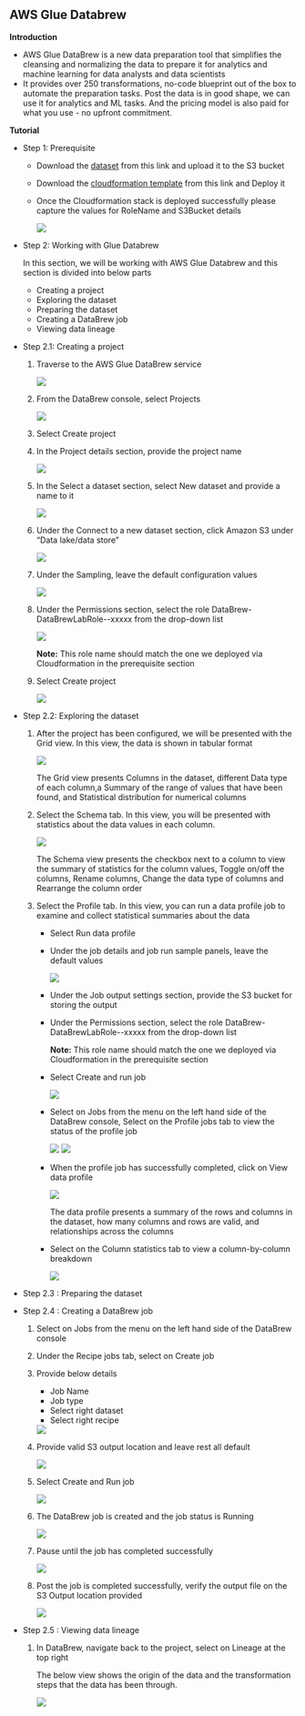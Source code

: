 ## AWS Glue Databrew

**Introduction**

- AWS Glue DataBrew is a new data preparation tool that simplifies the cleansing and normalizing the data to prepare it for analytics and machine learning for data analysts and data scientists
- It provides over 250 transformations, no-code blueprint out of the box to automate the preparation tasks. Post the data is in good shape, we can use it for analytics and ML tasks. And the pricing model is also paid for what you use - no upfront commitment.

**Tutorial**

- Step 1: Prerequisite  

  -  Download the <a href="https://github.com/sanchitdilipjain/aws-glue-databrew/blob/main/dataset.csv">dataset</a> from this link and upload it to the S3 bucket
  
  -  Download the <a href="https://github.com/sanchitdilipjain/aws-glue-databrew/blob/main/cloudformation.json">cloudformation template</a> from this link and Deploy it
  
  -  Once the Cloudformation stack is deployed successfully please capture the values for RoleName and S3Bucket details
      
      <img src="images/image1.png" class="inline"/> 

- Step 2: Working with Glue Databrew
  
  In this section, we will be working with AWS Glue Databrew and this section is divided into below parts
    - Creating a project
    - Exploring the dataset
    - Preparing the dataset
    - Creating a DataBrew job
    - Viewing data lineage

- Step 2.1: Creating a project

    1. Traverse to the AWS Glue DataBrew service

       <img src="images/image2.png" class="inline"/> 

    2. From the DataBrew console, select Projects

       <img src="images/image3.png" class="inline"/> 

    3. Select Create project

    4. In the Project details section, provide the project name 

       <img src="images/image4.png" class="inline"/> 

    5. In the Select a dataset section, select New dataset and provide a name to it

       <img src="images/image5.png" class="inline"/> 

    6. Under the Connect to a new dataset section, click Amazon S3 under “Data lake/data store”

       <img src="images/image6.png" class="inline"/> 

    7. Under the Sampling, leave the default configuration values

       <img src="images/image7.png" class="inline"/> 

    8. Under the Permissions section, select the role DataBrew-DataBrewLabRole--xxxxx from the drop-down list 

       <img src="images/image8.png" class="inline"/> 

       **Note:** This role name should match the one we deployed via Cloudformation in the prerequisite section

    9. Select Create project

       <img src="images/image9.png" class="inline"/> 

- Step 2.2: Exploring the dataset 
    
    1. After the project has been configured, we will be presented with the Grid view. In this view, the data is shown in tabular format

       <img src="images/image10.png" class="inline"/> 
       
       The Grid view presents Columns in the dataset, different Data type of each column,a Summary of the range of values that have been found, and Statistical distribution for numerical columns

    2. Select the Schema tab. In this view, you will be presented with statistics about the data values in each column.

       <img src="images/image11.png" class="inline"/> 
       
       The Schema view presents the checkbox next to a column to view the summary of statistics for the column values, Toggle on/off the columns, Rename columns, Change the data type of columns and Rearrange the column order
       
    3. Select the Profile tab. In this view, you can run a data profile job to examine and collect statistical summaries about the data
    
        - Select Run data profile 
        
        - Under the job details and job run sample panels, leave the default values 
         
            <img src="images/image12.png" class="inline"/> 
        
        - Under the Job output settings section, provide the S3 bucket for storing the output 
        
        - Under the Permissions section, select the role DataBrew-DataBrewLabRole--xxxxx from the drop-down list 

             **Note:** This role name should match the one we deployed via Cloudformation in the prerequisite section
        
        - Select Create and run job
        
            <img src="images/image13.png" class="inline"/>    
        
        - Select on Jobs from the menu on the left hand side of the DataBrew console, Select on the Profile jobs tab to view the status of the profile job
            
            <img src="images/image14.png" class="inline"/>    
            
            <img src="images/image15.png" class="inline"/>    
        
        - When the profile job has successfully completed, click on View data profile

            <img src="images/image16.png" class="inline"/>    
            
            The data profile presents a summary of the rows and columns in the dataset, how many columns and rows are valid, and relationships across the columns
        
        - Select on the Column statistics tab to view a column-by-column breakdown
        
            <img src="images/image17.png" class="inline"/>    

- Step 2.3 : Preparing the dataset

- Step 2.4 : Creating a DataBrew job
  
    1. Select on Jobs from the menu on the left hand side of the DataBrew console

    2. Under the Recipe jobs tab, select on Create job
    
    3. Provide below details
    
        - Job Name
        - Job type
        - Select right dataset
        - Select right recipe

       <img src="images/image27.png" class="inline"/> 
     
    4. Provide valid S3 output location and leave rest all default 
     
       <img src="images/image28.png" class="inline"/> 
     
    5. Select Create and Run job
     
       <img src="images/image29.png" class="inline"/>  
     
    6. The DataBrew job is created and the job status is Running
     
       <img src="images/image30.png" class="inline"/>  
     
    7. Pause until the job has completed successfully
     
       <img src="images/image31.png" class="inline"/>  
     
    8. Post the job is completed successfully, verify the output file on the S3 Output location provided 
     
        <img src="images/image32.png" class="inline"/>  

- Step 2.5 : Viewing data lineage
 
    1. In DataBrew, navigate back to the project, select on Lineage at the top right
    
       The below view shows the origin of the data and the transformation steps that the data has been through.

       <img src="images/image33.png" class="inline"/> 
